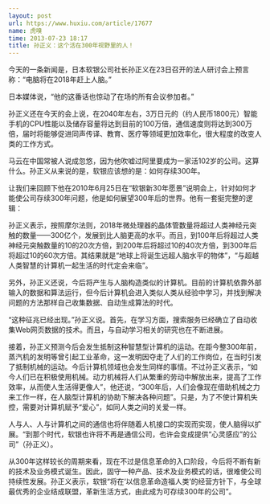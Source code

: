 ```yaml
---
layout: post
url: https://www.huxiu.com/article/17677
name: 虎嗅
time: 2013-07-23 18:17
title: 孙正义：这个活在300年视野里的人！
---
```

今天的一条新闻是，日本软银公司社长孙正义在23日召开的法人研讨会上预言称：“电脑将在2018年赶上人脑。”

日本媒体说，“他的这番话也惊动了在场的所有会议参加者。”

孙正义还在今天的会上说，在2040年左右，3万日元的（约人民币1800元）智能手机的CPU性能以及储存容量将达到目前的100万倍，通信速度则将达到300万倍，届时将能够促进同声传译、教育、医疗等领域更加效率化，很大程度的改变人类的工作方式。

马云在中国常被人说成忽悠，因为他吹嘘过阿里要成为一家活102岁的公司。这算什么。孙正义从来说的是，软银应该想的是：如何存续300年。

让我们来回顾下他在2010年6月25日在“软银新30年愿景”说明会上，针对如何才能使公司存续300年问题，他是如何展望300年后的世界。他有一套挺完整的逻辑：

孙正义表示，按照摩尔法则，2018年微处理器的晶体管数量将超过人类神经元突触的数量——300亿个，发展到比人脑更高的水平。而且，到100年后将超过人类神经元突触数量的10的20次方倍，到200年后将超过10的40次方倍，到300年后将超过10的60次方倍。其结果就是“地球上将诞生远超人脑水平的物体”，“与超越人类智慧的计算机一起生活的时代定会来临”。

另外，孙正义还说，今后将产生与人脑构造类似的计算机。目前的计算机依靠外部输入的数据和算法运行，但今后计算机会进入类似人类从经验中学习，并找到解决问题的方法那样自己收集数据、自动生成算法的时代。

“这种征兆已经出现。”孙正义说。首先，在学习方面，搜索服务已经确立了自动收集Web网页数据的技术。而且，与自动学习相关的研究也在不断进展。

接着，孙正义预测今后会发生抵制这种智慧型计算机的运动。在距今整300年前，蒸汽机的发明等曾引起工业革命，这一发明因夺走了人们的工作岗位，在当时引发了抵制机械的运动。今后计算机领域也会发生同样的事情。不过孙正义表示，“如今人们已在积极使用机械。动力机械将人们从繁重的劳动中解放出来，提高了工作效率，从而使人生活得更像人”，他还说，“300年后，人们会像现在借助机械之力来工作一样，在人脑型计算机的协助下解决各种问题”。只是，为了不使计算机失控，需要对计算机赋予“爱心”，如同人类之间的关爱一样。

人与人、人与计算机之间的通信也将伴随着人机接口的实现而实现，使人脑得以扩展。“到那个时代，软银也许将不再是通信公司，也许会变成提供“心灵感应”的公司”（孙正义）。

从300年这样较长的周期来看，现在不过是信息革命的入口阶段，今后将不断有新的技术及业务模式诞生。因此，固守一种产品、技术及业务模式的话，很难使公司持续性发展。孙正义表示，软银“将在‘以信息革命造福人类’的经营方针下，与全球最优秀的企业结成联盟，革新生活方式，由此成为可存续300年的公司”。

